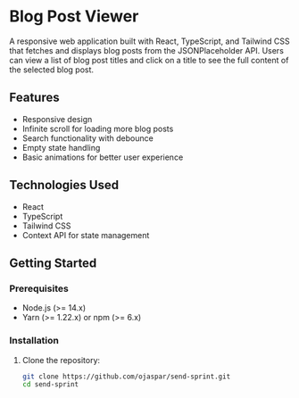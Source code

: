 # Blog Post Viewer

A responsive web application built with React, TypeScript, and Tailwind CSS that
fetches and displays blog posts from the JSONPlaceholder API. Users can view a
list of blog post titles and click on a title to see the full content of the
selected blog post.

## Features

- Responsive design
- Infinite scroll for loading more blog posts
- Search functionality with debounce
- Empty state handling
- Basic animations for better user experience

## Technologies Used

- React
- TypeScript
- Tailwind CSS
- Context API for state management

## Getting Started

### Prerequisites

- Node.js (>= 14.x)
- Yarn (>= 1.22.x) or npm (>= 6.x)

### Installation

1. Clone the repository:

   ```bash
   git clone https://github.com/ojaspar/send-sprint.git
   cd send-sprint
   ```
